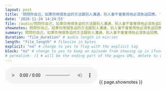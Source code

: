 ```yaml
---
layout: post
title: '問問你自己，如果你用很急迫的方法跟別人溝通，別人會不會覺得他必須急迫回應。' # quotes allow forbidden characters like the colon
date: '2020-11-24 14:24:55'
file: /audio/問問你自己，如果你用很急迫的方法跟別人溝通，別人會不會覺得他必須急迫回應。.mp3
shownotes: 問問你自己，如果你用很急迫的方法跟別人溝通，別人會不會覺得他必須急迫回應。
summary: 問問你自己，如果你用很急迫的方法跟別人溝通，別人會不會覺得他必須急迫回應。
duration: "file_duration" # audio length in min:sec
length: "file_length" # filesize in bytes
explicit: "no" # change to yes to flag with the explicit tag
block: "no" # change to yes to keep an episode from showing up in iTunes
# permalink: /1 # will be the ending part of the pages URL, delete to default to the title
---
```


<audio controls>
<source src="{{site.url}}{{site.baseurl}}{{ page.file }}" type="audio/x-mp3">
Your browser does not support the audio element.
</audio>
{{ page.shownotes }}
